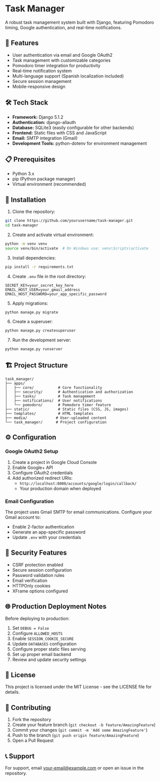 # Task Manager

A robust task management system built with Django, featuring Pomodoro timing, Google authentication, and real-time notifications.

## 🚀 Features

- User authentication via email and Google OAuth2
- Task management with customizable categories
- Pomodoro timer integration for productivity
- Real-time notification system
- Multi-language support (Spanish localization included)
- Secure session management
- Mobile-responsive design

## 🛠 Tech Stack

- **Framework:** Django 5.1.2
- **Authentication:** django-allauth
- **Database:** SQLite3 (easily configurable for other backends)
- **Frontend:** Static files with CSS and JavaScript
- **Email:** SMTP integration (Gmail)
- **Development Tools:** python-dotenv for environment management

## 📋 Prerequisites

- Python 3.x
- pip (Python package manager)
- Virtual environment (recommended)

## 🔧 Installation

1. Clone the repository:
```bash
git clone https://github.com/yourusername/task-manager.git
cd task-manager
```

2. Create and activate virtual environment:
```bash
python -m venv venv
source venv/bin/activate  # On Windows use: venv\Scripts\activate
```

3. Install dependencies:
```bash
pip install -r requirements.txt
```

4. Create `.env` file in the root directory:
```env
SECRET_KEY=your_secret_key_here
EMAIL_HOST_USER=your_gmail_address
EMAIL_HOST_PASSWORD=your_app_specific_password
```

5. Apply migrations:
```bash
python manage.py migrate
```

6. Create a superuser:
```bash
python manage.py createsuperuser
```

7. Run the development server:
```bash
python manage.py runserver
```

## 🏗 Project Structure

```
task_manager/
├── apps/
│   ├── core/           # Core functionality
│   ├── security/       # Authentication and authorization
│   ├── tasks/          # Task management
│   ├── notifications/  # User notifications
│   └── pomodoro/       # Pomodoro timer feature
├── static/             # Static files (CSS, JS, images)
├── templates/          # HTML templates
├── media/             # User-uploaded content
└── task_manager/      # Project configuration
```

## ⚙️ Configuration

### Google OAuth2 Setup

1. Create a project in Google Cloud Console
2. Enable Google+ API
3. Configure OAuth2 credentials
4. Add authorized redirect URIs:
   - `http://localhost:8000/accounts/google/login/callback/`
   - Your production domain when deployed

### Email Configuration

The project uses Gmail SMTP for email communications. Configure your Gmail account to:
- Enable 2-factor authentication
- Generate an app-specific password
- Update `.env` with your credentials

## 🔐 Security Features

- CSRF protection enabled
- Secure session configuration
- Password validation rules
- Email verification
- HTTPOnly cookies
- XFrame options configured

## 🌐 Production Deployment Notes

Before deploying to production:

1. Set `DEBUG = False`
2. Configure `ALLOWED_HOSTS`
3. Enable `SESSION_COOKIE_SECURE`
4. Update `DATABASES` configuration
5. Configure proper static files serving
6. Set up proper email backend
7. Review and update security settings

## 📝 License

This project is licensed under the MIT License - see the LICENSE file for details.

## 🤝 Contributing

1. Fork the repository
2. Create your feature branch (`git checkout -b feature/AmazingFeature`)
3. Commit your changes (`git commit -m 'Add some AmazingFeature'`)
4. Push to the branch (`git push origin feature/AmazingFeature`)
5. Open a Pull Request

## 📞 Support

For support, email your-email@example.com or open an issue in the repository.